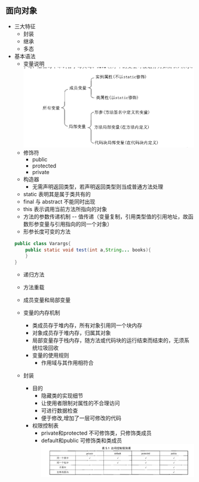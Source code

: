 ## 面向对象

- 三大特征
  - 封装
  - 继承
  - 多态
- 基本语法
  - 变量说明
    ![变量](./img/vars.png)
  - 修饰符
    - public
    - protected
    - private
  - 构造器
    - 无需声明返回类型，若声明返回类型则当成普通方法处理
  - static 表明其是属于类共有的
  - final 与 abstract 不能同时出现
  - this 表示调用当前方法所指向的对象
  - 方法的参数传递机制 -- 值传递（变量复制，引用类型值的引用地址，故函数形参变量与引用指向的同一个对象）
  - 形参长度可变的方法
  ```java
  public class Varargs{
      public static void test(int a,String... books){
      }
  }
  ```
  - 递归方法
  - 方法重载
  - 成员变量和局部变量
  - 变量的内存机制
    - 类成员存于堆内存，所有对象引用同一个块内存
    - 对象成员存于堆内存，归属其对象
    - 局部变量存于栈内存，随方法或代码块的运行结束而结束的，无须系统垃圾回收
    - 变量的使用规则
       - 作用域与其作用相符合

  - 封装
    - 目的 
      - 隐藏类的实现细节
      - 让使用者限制对属性的不合理访问
      - 可进行数据检查
      - 便于修改,增加了一层可修改的代码
    - 权限控制表
      - private和protected 不可修饰类，只修饰类成员
      - default和public 可修饰类和类成员
      ![权限](./img/permiss.png)  
           
